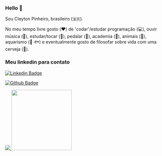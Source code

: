 ### Hello 👋
Sou Cleyton Pinheiro, brasileiro (🇧🇷).

No meu tempo livre gosto (:hearts:) de 'codar'/estudar programação (:computer:),  ouvir música (🎵), estudar/tocar (:musical_keyboard:), pedalar (:bicyclist:), academia (:muscle:), animais (:dog:), aquarismo (:tropical_fish:  :fish:)  e eventualmente gosto de filosofar sobre vida com uma cerveja (🍺).

### Meu linkedin para contato


[![Linkedin Badge](https://img.shields.io/badge/-LinkedIn-blue?style=flat-square&logo=Linkedin&logoColor=white&link=https://www.linkedin.com/in/cleytonpin)](https://www.linkedin.com/in/cleytonpin)

[![Github Badge](https://img.shields.io/badge/-Github-000?style=flat-square&logo=Github&logoColor=white&link=https://github.com/CleytonPinheiro)](https://github.com/CleytonPinheiro)


<a href="https://github.com/anuraghazra/github-readme-stats">
  <img align="space-betwen" margin="100px" src="https://github-readme-stats.vercel.app/api?username=CleytonPinheiro&show_icons=true&theme=blue-green" />
</a>
<a href="https://github.com/anuraghazra/convoychat">
  <img align="space-betwen" height="193" src="https://github-readme-stats.vercel.app/api/top-langs/?username=CleytonPinheiro&layout=compact" />
</a>
